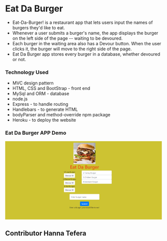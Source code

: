 # Eat Da Burger

* Eat-Da-Burger! is a restaurant app that lets users input the names of burgers they'd like to eat.
* Whenever a user submits a burger's name, the app displays the burger on the left side of the page -- waiting to be devoured.
* Each burger in the waiting area also has a Devour button. When the user clicks it, the burger will move to the right side of the page.
* Eat Da Burger app stores every burger in a database, whether devoured or not.

### Technology Used

* MVC design pattern
* HTML, CSS and BootStrap - front end
* MySql and ORM - database
* node.js 
* Express - to handle routing
* Handlebars - to generate HTML
* bodyParser and method-override npm package
* Heroku - to deploy the website

### Eat Da Burger APP Demo

<img src="https://github.com/HannaBella/Burger/blob/master/public/assets/img/EatDaBurger.png">


## Contributor Hanna Tefera
